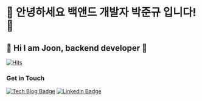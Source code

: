 
# 🤖 안녕하세요 백앤드 개발자 박준규 입니다! 🐯
## 🤖 Hi I am Joon, backend developer 🐯
[![Hits](https://hits.seeyoufarm.com/api/count/incr/badge.svg?url=https%3A%2F%2Fgithub.com%2F<Joon>&count_bg=%2376FB11&title_bg=%23198BD7&icon=github.svg&icon_color=%23000000&title=Visitors&edge_flat=false)](https://hits.seeyoufarm.com)

### Get in Touch
[![Tech Blog Badge](http://img.shields.io/badge/Medium-000000?style=flat-square&logo=medium&link=https://zzsza.github.io/)](https://velog.io/@bluegrate/posts) [![Linkedin Badge](https://img.shields.io/badge/-LinkedIn-blue?style=flat-square&logo=Linkedin&logoColor=white&link=https://www.linkedin.com/feed/)](https://www.linkedin.com/feed/)

